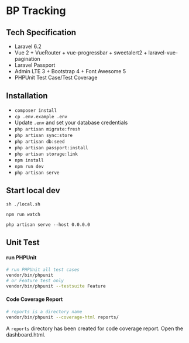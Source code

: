 
# BP Tracking

## Tech Specification

- Laravel 6.2
- Vue 2 + VueRouter + vue-progressbar + sweetalert2 + laravel-vue-pagination
- Laravel Passport
- Admin LTE 3 + Bootstrap 4 + Font Awesome 5
- PHPUnit Test Case/Test Coverage

## Installation

- `composer install`
- `cp .env.example .env`
- Update `.env` and set your database credentials
- `php artisan migrate:fresh`
- `php artisan sync:store`
- `php artisan db:seed`
- `php artisan passport:install`
- `php artisan storage:link`
- `npm install`
- `npm run dev`
- `php artisan serve`


## Start local dev
```
sh ./local.sh

npm run watch

php artisan serve --host 0.0.0.0
```
## Unit Test

#### run PHPUnit

```bash
# run PHPUnit all test cases
vendor/bin/phpunit
# or Feature test only
vendor/bin/phpunit --testsuite Feature
```

#### Code Coverage Report

```bash
# reports is a directory name
vendor/bin/phpunit --coverage-html reports/
```
A `reports` directory has been created for code coverage report. Open the dashboard.html.
